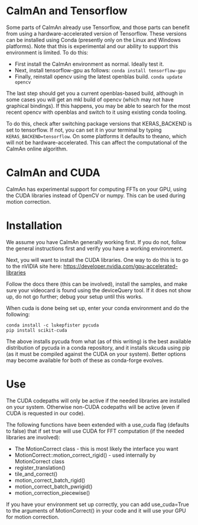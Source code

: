 CaImAn and Tensorflow
=====================
Some parts of CaImAn already use Tensorflow, and those parts can benefit from using a
hardware-accelerated version of Tensorflow. These versions can be installed using Conda
(presently only on the Linux and Windows platforms). Note that this is experimental
and our ability to support this environment is limited. To do this:

* First install the CaImAn environment as normal. Ideally test it.
* Next, install tensorflow-gpu as follows: `conda install tensorflow-gpu`
* Finally, reinstall opencv using the latest openblas build. `conda update opencv`

The last step should get you a current openblas-based build, although in some cases you will get an mkl
build of opencv (which may not have graphical bindings). If this happens, you may be able to
search for the most recent opencv with openblas and switch to it using existing conda tooling.

To do this, check after switching package versions that KERAS_BACKEND is set to tensorflow. If not, you can set it in your terminal by typing `KERAS_BACKEND=tensorflow`. On some platforms it defaults to theano, which will not be hardware-accelerated. This can affect the computational of the CaImAn online algorithm.

CaImAn and CUDA
===============

CaImAn has experimental support for computing FFTs on your GPU,
using the CUDA libraries instead of OpenCV or numpy. This can be used during motion correction.

# Installation
We assume you have CaImAn generally working first. If you do not,
follow the general instructions first and verify you have a working
environment.

Next, you will want to install the CUDA libraries. One way to do this is
to go to the nVIDIA site here:
https://developer.nvidia.com/gpu-accelerated-libraries

Follow the docs there (this can be involved), install the samples,
and make sure your videocard is found using the deviceQuery tool.
If it does not show up, do not go further; debug your setup until this works.

When cuda is done being set up, enter your conda environment and do the following:
```
conda install -c lukepfister pycuda
pip install scikit-cuda
```

The above installs pycuda from what (as of this writing) is the best available
distribution of pycuda in a conda repository, and it installs skcuda using pip
(as it must be compiled against the CUDA on your system). Better options may
become available for both of these as conda-forge evolves.

# Use
The CUDA codepaths will only be active if the needed libraries are installed on your system. Otherwise non-CUDA codepaths will be active (even if CUDA is requested in our code).

The following functions have been extended with a
use_cuda flag (defaults to false) that if set true will use CUDA for FFT
computation (if the needed libraries are involved):

* The MotionCorrect class - this is most likely the interface you want
* MotionCorrect::motion_correct_rigid() - used internally by MotionCorrect class
* register_translation()
* tile_and_correct()
* motion_correct_batch_rigid()
* motion_correct_batch_pwrigid()
* motion_correction_piecewise()

If you have your environment set up correctly, you can add use_cuda=True to the arguments of MotionCorrect() in your code and it will use your GPU for motion correction.
